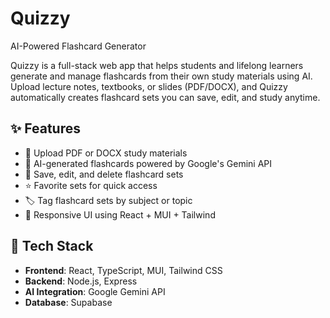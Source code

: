 # Quizzy 
AI-Powered Flashcard Generator  

Quizzy is a full-stack web app that helps students and lifelong learners generate and manage flashcards from their own study materials using AI. Upload lecture notes, textbooks, or slides (PDF/DOCX), and Quizzy automatically creates flashcard sets you can save, edit, and study anytime.

## ✨ Features

- 📄 Upload PDF or DOCX study materials
- 🤖 AI-generated flashcards powered by Google's Gemini API
- 💾 Save, edit, and delete flashcard sets
- ⭐ Favorite sets for quick access
- 🏷️ Tag flashcard sets by subject or topic
- 📱 Responsive UI using React + MUI + Tailwind

## 🚀 Tech Stack

- **Frontend**: React, TypeScript, MUI, Tailwind CSS  
- **Backend**: Node.js, Express  
- **AI Integration**: Google Gemini API  
- **Database**: Supabase 
